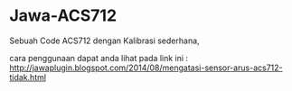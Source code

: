 Jawa-ACS712
===========

Sebuah Code ACS712 dengan Kalibrasi sederhana,

cara penggunaan dapat anda lihat pada link ini : http://jawaplugin.blogspot.com/2014/08/mengatasi-sensor-arus-acs712-tidak.html
